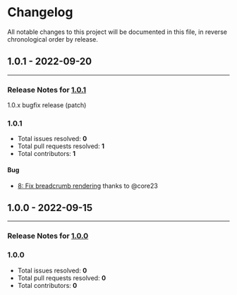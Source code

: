 # Changelog

All notable changes to this project will be documented in this file, in reverse chronological order by release.

## 1.0.1 - 2022-09-20


-----

### Release Notes for [1.0.1](https://github.com/nucleos/NucleosSeoBundle/milestone/2)

1.0.x bugfix release (patch)

### 1.0.1

- Total issues resolved: **0**
- Total pull requests resolved: **1**
- Total contributors: **1**

#### Bug

 - [8: Fix breadcrumb rendering](https://github.com/nucleos/NucleosSeoBundle/pull/8) thanks to @core23

## 1.0.0 - 2022-09-15


-----

### Release Notes for [1.0.0](https://github.com/nucleos/NucleosSeoBundle/milestone/1)



### 1.0.0

- Total issues resolved: **0**
- Total pull requests resolved: **0**
- Total contributors: **0**

